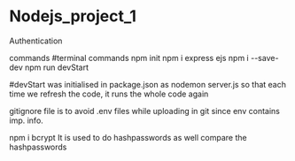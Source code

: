 # Nodejs_project_1
Authentication


commands
#terminal commands npm init npm i express ejs npm i --save-dev npm run devStart

#devStart was initialised in package.json as nodemon server.js so that each time we refresh the code, it runs the whole code again

gitignore file is to avoid .env files while uploading in git since env contains imp. info.

npm i bcrypt It is used to do hashpasswords as well compare the hashpasswords
